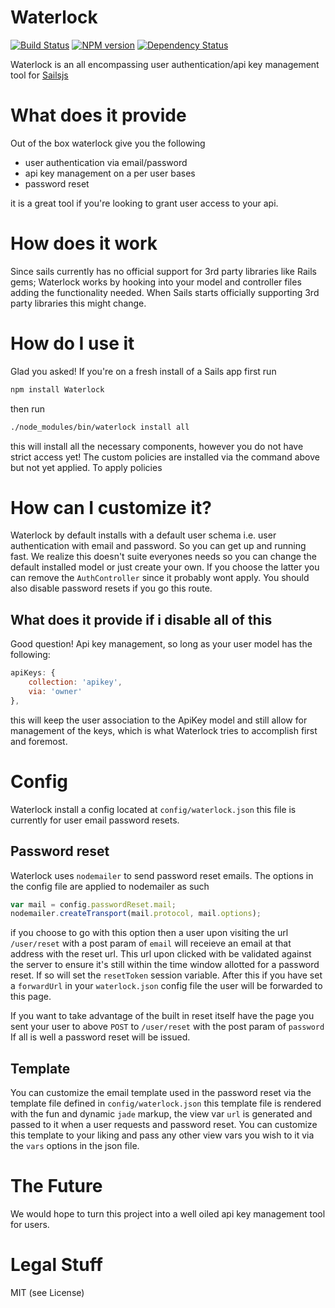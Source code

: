 # Waterlock
[![Build Status](https://travis-ci.org/davidrivera/waterlock.svg?branch=master)](https://travis-ci.org/davidrivera/waterlock) [![NPM version](https://badge.fury.io/js/waterlock.svg)](http://badge.fury.io/js/waterlock) [![Dependency Status](https://gemnasium.com/davidrivera/waterlock.svg)](https://gemnasium.com/davidrivera/waterlock)


Waterlock is an all encompassing user authentication/api key management tool for [Sailsjs](http://sailsjs.com)

# What does it provide
Out of the box waterlock give you the following

* user authentication via email/password
* api key management on a per user bases
* password reset

it is a great tool if you're looking to grant user access to your api.

# How does it work
Since sails currently has no official support for 3rd party libraries like Rails gems; Waterlock works by hooking into your model and controller files adding the functionality needed. When Sails starts officially supporting 3rd party libraries this might change.

# How do I use it
Glad you asked! If you're on a fresh install of a Sails app first run
```bash
npm install Waterlock
```

then run
```bash
./node_modules/bin/waterlock install all
```
this will install all the necessary components, however you do not have strict access yet! The custom policies are installed via the command above but not yet applied. To apply policies 

# How can I customize it?
Waterlock by default installs with a default user schema i.e. user authentication with email and password. So you can get up and running fast. We realize this doesn't suite everyones needs so you can change the default installed model or just create your own. If you choose the latter you can remove the `AuthController` since it probably wont apply. You should also disable password resets if you go this route.

## What does it provide if i disable all of this
Good question! Api key management, so long as your user model has the following:

```js
apiKeys: {
	collection: 'apikey',
    via: 'owner'
},
```

this will keep the user association to the ApiKey model and still allow for management of the keys, which is what Waterlock tries to accomplish first and foremost.

# Config
Waterlock install a config located at `config/waterlock.json` this file is currently for user email password resets. 

## Password reset
Waterlock uses `nodemailer` to send password reset emails. The options in the config file are applied to nodemailer as such
```js
var mail = config.passwordReset.mail;
nodemailer.createTransport(mail.protocol, mail.options);
```

if you choose to go with this option then a user upon visiting the url `/user/reset` with a post param of `email` will receieve an email at that address with the reset url. This url upon clicked with be validated against the server to ensure it's still within the time window allotted for a password reset. If so will set the `resetToken` session variable. After this if you have set a `forwardUrl` in your `waterlock.json` config file the user will be forwarded to this page.

If you want to take advantage of the built in reset itself have the page you sent your user to above `POST` to `/user/reset` with the post param of `password` If all is well a password reset will be issued.

## Template
You can customize the email template used in the password reset via the template file defined in `config/waterlock.json` this template file is rendered with the fun and dynamic `jade` markup, the view var `url` is generated and passed to it when a user requests and password reset. You can customize this template to your liking and pass any other view vars you wish to it via the `vars` options in the json file.

# The Future
We would hope to turn this project into a well oiled api key management tool for users.

# Legal Stuff
MIT (see License)
